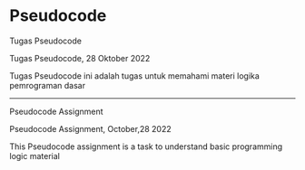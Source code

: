 # Pseudocode
Tugas Pseudocode

Tugas Pseudocode, 28 Oktober 2022

Tugas Pseudocode ini adalah tugas untuk memahami materi logika pemrograman dasar

----------------------------------------------------------------------------------------

Pseudocode Assignment

Pseudocode Assignment, October,28 2022

This Pseudocode assignment is a task to understand basic programming logic material

